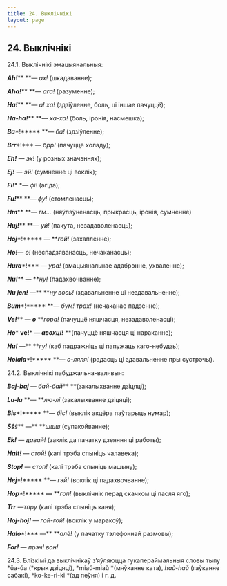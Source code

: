```yaml
---
title: 24. Выклічнікі
layout: page
---
```

## 24. Выклічнікі

24.1. Выклічнікі эмацыянальныя:

***Ah!***** **— *ах!* (шкадаванне);

***Aha!***** **— *ага!* (разуменне);

***Ha!***** **— *а! ха!* (здзіўленне, боль, ці іншае пачуццё);

***Ha-ha!***** **— *ха-ха!* (боль, іронія, насмешка);

***Ba****!***** **— *ба!* (здзіўленне);

***Brr****!*** — *брр!* (пачуццё холаду);

***Eh!*** — *эх!* (у розных значэннях);

***Ej!*** — *эй!* (сумненне ці воклік);

***Fi!**** **— фі!* (агіда);

***Fu!***** **— *фу!* (стомленасць);

***Hm***** **— *гм...* (няўпэўненасць, прыкрасць, іронія, сумненне)

***Huj!***** **— *уй!* (пакута, незадаволенасць);

***Hoj****!***** — ***гой!* (захапленне);

***Ho!***— *о!* (неспадзяванасць, нечаканасць);

***Hura****!*** — *ура!* (эмацыянальнае адабрэнне, ухваленне);

***Nu!***** **—** ***ну!* (падахвочванне);

***Nu jen!*** —** ***ну вось!* (здавальненне ці нездавальненне);

***Bum****!***** **— *бум! трах!* (нечаканае падзенне);

***Ve!***** **— *о*** ***гора!* (пачуццё няшчасця, незадаволенасці);

***Ho**** ****ve!***** **— *авохці!*** **(пачуццё няшчасця ці
нараканне);

***Hu!*** —** ***гу!* (каб падражніць ці папужаць каго-небудзь);

***Holala****!***** **— *о-ляля!* (радасць ці здавальненне пры
сустрэчы).

24.2. Выклічнікі пабуджальна-валявыя:

***Baj-baj*** — *бай-бай*** **(закалыхванне дзіцяці);

***Lu-lu*** **— ***лю-лі* (закалыхванне дзіцяці);

***Bis****!***** **— *біс!* (выклік акцёра паўтарыць нумар);

***Ŝŝ****ŝ*** —** ***шшш* (супакойванне);

***Ek!*** — *давай!* (заклік да пачатку дзеяння ці работы);

***Halt!*** — *стой!* (калі трэба спыніць чалавека);

***Stop!*** — *стоп!* (калі трэба спыніць машыну);

***Hej****!***** **— *гэй!* (воклік ці падахвочванне);

***Hop****!***** **—** ***гоп!* (выклічнік перад скачком ці пасля
яго);

***Trr** —тпру* (калі трэба спыніць каня);

***Hoj-hoj!*** — *гой-гой!* (воклік у маракоў);

***Halo****!*** —** ***алё!* (у пачатку тэлефоннай размовы);

***For!*** — *прэч! вон!*

24.3. Блізкімі да выклічнікаў з’яўляюцца гукапераймальныя словы тыпу
*ŭa-ŭa (*крык дзіцяці), *miaŭ-miaŭ *(мяўканне ката), *haŭ-haŭ*
(гаўканне сабакі), *ko-ke-ri-ki *(ад пеўня) і г. д.


